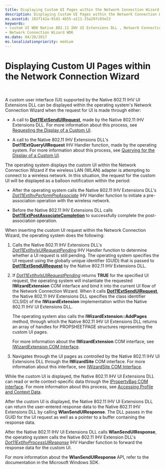 ```yaml
---
title: Displaying Custom UI Pages within the Network Connection Wizard
description: Displaying Custom UI Pages within the Network Connection Wizard
ms.assetid: 102f142a-91d1-4b55-a111-15a297c03e23
keywords:
- custom UI WDK Native 802.11 IHV UI Extensions DLL , Network Connection Wizard
- Network Connection Wizard WDK
ms.date: 04/20/2017
ms.localizationpriority: medium
---
```


# Displaying Custom UI Pages within the Network Connection Wizard




 

A custom user interface (UI) supported by the Native 802.11 IHV UI Extensions DLL can be displayed within the operating system's Network Connection Wizard when the request for UI is made through either:

-   A call to [**Dot11ExtSendUIRequest**](https://msdn.microsoft.com/library/windows/hardware/ff547567), made by the Native 802.11 IHV Extensions DLL. For more information about this process, see [Requesting the Display of a Custom UI](requesting-the-display-of-a-custom-ui.md).

-   A call to the Native 802.11 IHV Extensions DLL's **Dot11ExtQueryUIRequest** IHV Handler function, made by the operating system. For more information about this process, see [Querying for the Display of a Custom UI](querying-for-the-display-of-a-custom-ui.md).

The operating system displays the custom UI within the Network Connection Wizard if the wireless LAN (WLAN) adapter is attempting to connect to a wireless network. In this situation, the request for the custom UI will be displayed as a balloon notification within the period:

-   After the operating system calls the Native 802.11 IHV Extensions DLL's [*Dot11ExtIhvPerformPreAssociate*](https://msdn.microsoft.com/library/windows/hardware/ff547499) IHV Handler function to initiate a pre-association operation with the wireless network.

-   Before the Native 802.11 IHV Extensions DLL calls [**Dot11ExtPostAssociateCompletion**](https://msdn.microsoft.com/library/windows/hardware/ff547530) to successfully complete the post-association operation.

When inserting the custom UI request within the Network Connection Wizard, the operating system does the following:

1.  Calls the Native 802.11 IHV Extensions DLL's [*Dot11ExtIhvIsUIRequestPending*](https://msdn.microsoft.com/library/windows/hardware/ff547479) IHV Handler function to determine whether a UI request is still pending. The operating system specifies the UI request using the globally unique identifier (GUID) that is passed to [**Dot11ExtSendUIRequest**](https://msdn.microsoft.com/library/windows/hardware/ff547567) by the Native 802.11 IHV Extensions DLL.

2.  If [*Dot11ExtIhvIsUIRequestPending*](https://msdn.microsoft.com/library/windows/hardware/ff547479) returns **TRUE** for the specified UI request, the operating system will instantiate the requested **IWizardExtension** COM interface and bind it into the current UI flow of the Network Connection Wizard. When it calls [**Dot11ExtSendUIRequest**](https://msdn.microsoft.com/library/windows/hardware/ff547567), the Native 802.11 IHV Extensions DLL specifies the class identifier (CLSID) of the **IWizardExtension** implementation within the Native 802.11 IHV UI Extensions DLL.

    The operating system also calls the **IWizardExtension::AddPages** method, through which the Native 802.11 IHV UI Extensions DLL returns an array of handles for PROPSHEETPAGE structures representing the custom UI pages.

    For more information about the **IWizardExtension** COM interface, see [IWizardExtension COM Interface](http://go.microsoft.com/fwlink/p/?linkid=56607).

3.  Navigates through the UI pages as controlled by the Native 802.11 IHV UI Extensions DLL through the **IWizardSite** COM interface. For more information about this interface, see [IWizardSite COM Interface](http://go.microsoft.com/fwlink/p/?linkid=56608).

While the custom UI is displayed, the Native 802.11 IHV UI Extensions DLL can read or write context-specific data through the [IPropertyBag COM interface](http://go.microsoft.com/fwlink/p/?linkid=56610). For more information about this process, see [Accessing Profile and Context Data](accessing-profile-and-context-data.md).

After the custom UI is displayed, the Native 802.11 IHV UI Extensions DLL can return the user-entered response data to the Native 802.11 IHV Extensions DLL by calling **WlanSendUIResponse**. The DLL passes in the GUID for the UI request as well as a pointer to a buffer containing the response data.

After the Native 802.11 IHV UI Extensions DLL calls **WlanSendUIResponse**, the operating system calls the Native 802.11 IHV Extension DLL's [*Dot11ExtIhvProcessUIResponse*](https://msdn.microsoft.com/library/windows/hardware/ff547504) IHV Handler function to forward the response data for the custom UI.

For more information about the **WlanSendUIResponse** API, refer to the documentation in the Microsoft Windows SDK.

 

 





